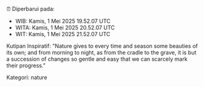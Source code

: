 ⏰ Diperbarui pada:
- WIB: Kamis, 1 Mei 2025 19.52.07 UTC
- WITA: Kamis, 1 Mei 2025 20.52.07 UTC
- WIT: Kamis, 1 Mei 2025 21.52.07 UTC

Kutipan Inspiratif:
"Nature gives to every time and season some beauties of its own; and from morning to night, as from the cradle to the grave, it is but a succession of changes so gentle and easy that we can scarcely mark their progress."


Kategori: nature

